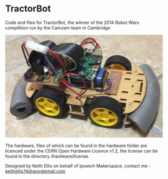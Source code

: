 # TractorBot
Code and files for TractorBot, the winner of the 2014 Robot Wars compitition run by the CamJam team in Cambridge

![TractorBot](images/TractorBot.JPG "TractorBot")

The hardware, files of which can be found in the hardware folder are licenced under the CERN Open Hardware Licence v1.2, the license can be found in the directory /hardware/license.

Designed by Keith Ellis on behalf of ipswich Makerspace, contact me - keithellis74@googlemail.com